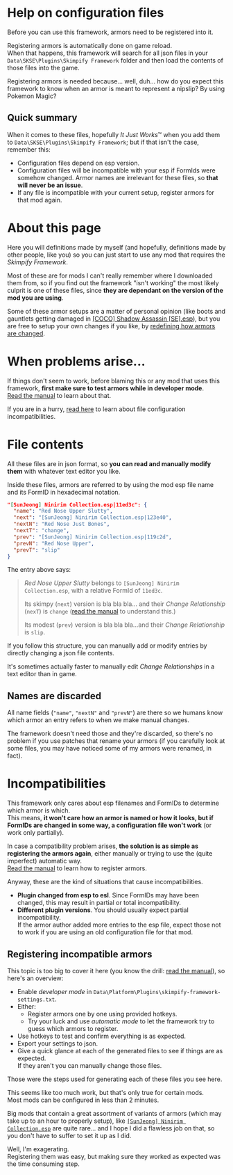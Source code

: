 #  Help on configuration files

Before you can use this framework, armors need to be registered into it.

Registering armors is automatically done on game reload.\
When that happens, this framework will search for all json files in your `Data\SKSE\Plugins\Skimpify Framework` folder and then load the contents of those files into the game.

Registering armors is needed because... well, duh... how do you expect this framework to know when an armor is meant to represent a nipslip? By using Pokemon Magic?

## Quick summary

When it comes to these files, hopefully _It Just Works_&#8482; when you add them to `Data\SKSE\Plugins\Skimpify Framework`; but if that isn't the case, remember this:

- Configuration files depend on esp version.
- Configuration files will be incompatible with your esp if FormIds were somehow changed. Armor names are irrelevant for these files, so **that will never be an issue**.
- If any file is incompatible with your current setup, register armors for that mod again.

# About this page
Here you will definitions made by myself (and hopefully, definitions made by other people, like you) so you can just start to use any mod that requires the _Skimpify Framework_.

Most of these are for mods I can't really remember where I downloaded them from, so if you find out the framework "isn't working" the most likely culprit is one of these files, since **they are dependant on the version of the mod you are using**.

Some of these armor setups are a matter of personal opinion (like boots and gauntlets getting damaged in [[COCO] Shadow Assassin [SE].esp][CocoAssassin]), but you are free to setup your own changes if you like, by [redefining how armors are changed](#registering-incompatible-armors).

# When problems arise...
If things don't seem to work, before blaming this or any mod that uses this framework, **first make sure to test armors while in developer mode**.\
[Read the manual][] to learn about that.

If you are in a hurry, [read here](#incompatibilities) to learn about file configuration incompatibilities.

# File contents

All these files are in json format, so **you can read and manually modify them** with whatever text editor you like.

Inside these files, armors are referred to by using the mod esp file name and its FormID in hexadecimal notation.

```json
"[SunJeong] Ninirim Collection.esp|11ed3c": {
  "name": "Red Nose Upper Slutty",
  "next": "[SunJeong] Ninirim Collection.esp|123e40",
  "nextN": "Red Nose Just Bones",
  "nextT": "change",
  "prev": "[SunJeong] Ninirim Collection.esp|119c2d",
  "prevN": "Red Nose Upper",
  "prevT": "slip"
}
```

The entry above says:

  > _Red Nose Upper Slutty_ belongs to `[SunJeong] Ninirim Collection.esp`, with a relative FormId of `11ed3c`.
  >
  > Its skimpy (`next`) version is bla bla bla... and their _Change Relationship_ (`nexT`) is `change` ([read the manual][] to understand this.)
  >
  > Its modest (`prev`) version is bla bla bla...and their _Change Relationship_ is `slip`.

If you follow this structure, you can manually add or modify entries by directly changing a json file contents.

It's sometimes actually faster to manually edit _Change Relationships_ in a text editor than in game.

## Names are discarded

All name fields (`"name"`, `"nextN"` and `"prevN"`) are there so we humans know which armor an entry refers to when we make manual changes.

The framework doesn't need those and they're discarded, so there's no problem if you use patches that rename your armors (if you carefully look at some files, you may have noticed some of my armors were renamed, in fact).

# Incompatibilities
This framework only cares about esp filenames and FormIDs to determine which armor is which.\
This means, **it won't care how an armor is named or how it looks, but if FormIDs are changed in some way, a configuration file won't work** (or work only partially).

In case a compatibility problem arises, **the solution is as simple as registering the armors again**, either manually or trying to use the (quite imperfect) automatic way.\
[Read the manual][] to learn how to register armors.

Anyway, these are the kind of situations that cause incompatibilities.

- **Plugin changed from esp to esl**. Since FormIDs may have been changed, this may result in partial or total incompatibility.
- **Different plugin versions**. You should usually expect partial incompatibility.\
  If the armor author added more entries to the esp file, expect those not to work if you are using an old configuration file for that mod.

## Registering incompatible armors

This topic is too big to cover it here (you know the drill: [read the manual][]), so here's an overview:

- Enable _developer mode_ in `Data\Platform\Plugins\skimpify-framework-settings.txt`.
- Either:
  - Register armors one by one using provided hotkeys.
  - Try your luck and use _automatic mode_ to let the framework try to guess which armors to register.
- Use hotkeys to test and confirm everything is as expected.
- Export your settings to json.
- Give a quick glance at each of the generated files to see if things are as expected.\
  If they aren't you can manually change those files.

Those were the steps used for generating each of these files you see here.

This seems like too much work, but that's only true for certain mods.\
Most mods can be configured in less than 2 minutes.

Big mods that contain a great assortment of variants of armors (which may take up to an hour to properly setup), like [`[SunJeong] Ninirim Collection.esp`][Ninirim] are quite rare... and I hope I did a flawless job on that, so you don't have to suffer to set it up as I did.

Well, I'm exagerating.\
Registering them was easy, but making sure they worked as expected was the time consuming step.

[read the manual]: ../../../Help/help.pdf
[Ninirim]: %5BSunJeong%5D%20Ninirim%20Collection.esp.json
[CocoAssassin]: %5BCOCO%5D%20Shadow%20Assassin%20%5BSE%5D.esp.json
